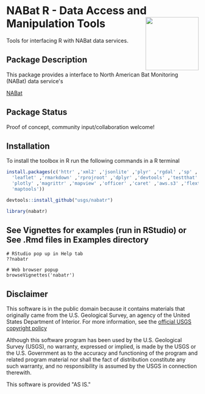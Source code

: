 NABat R - Data Access and Manipulation Tools <a href='https://nabatmonitoring.org/#/home'><img src='./inst/templates/NABat_Circle_color.jpg' align="right" height="139" /></a>
===

Tools for interfacing R with NABat data services.

## Package Description

This package provides a interface to North American Bat Monitoring (NABat) data service's 

[NABat](https://nabatmonitoring.org/#/home)

## Package Status

Proof of concept, community input/collaboration welcome!

## Installation

To install the toolbox in R run the following commands in a R terminal

```R
install.packages(c('httr' ,'xml2' ,'jsonlite' ,'plyr' ,'rgdal' ,'sp' ,'htmltools' ,'htmlwidgets' ,
  'leaflet' ,'rmarkdown' ,'rprojroot' ,'dplyr' ,'devtools' ,'testthat' ,'roxygen2' ,'kableExtra' ,
  'plotly' ,'magrittr' ,'mapview' ,'officer' ,'caret' ,'aws.s3' ,'flextable', 'maps',
  'maptools'))

devtools::install_github("usgs/nabatr")

library(nabatr)
```

## See Vignettes for examples (run in RStudio) or See .Rmd files in Examples directory
```
# RStudio pop up in Help tab
??nabatr

# Web browser popup
browseVignettes('nabatr')
```


## Disclaimer
This software is in the public domain because it contains materials that originally came from the U.S. Geological Survey, an agency of the United States Department of Interior. For more information, see the [official USGS copyright policy](https://www.usgs.gov/visual-id/credit_usgs.html#copyright/ "official USGS copyright policy")

Although this software program has been used by the U.S. Geological Survey (USGS), no warranty, expressed or implied, is made by the USGS or the U.S. Government as to the accuracy and functioning of the program and related program material nor shall the fact of distribution constitute any such warranty, and no responsibility is assumed by the USGS in connection therewith.

This software is provided "AS IS."

